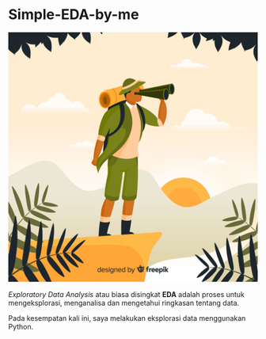 # Simple-EDA-by-me

![Credit by Freepik](/2325069.jpg)

_Exploratory Data Analysis_ atau biasa disingkat **EDA** adalah proses untuk mengeksplorasi, menganalisa dan mengetahui ringkasan tentang data.

Pada kesempatan kali ini, saya melakukan eksplorasi data menggunakan Python.